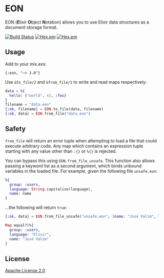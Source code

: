 # EON

EON (**E**lixir **O**bject **N**otation) allows you to use Elixir data structures as a document storage format.

[![Build Status](https://travis-ci.org/supernintendo/peon.svg?branch=master)](https://travis-ci.org/supernintendo/eon)
[![Hex.pm](https://img.shields.io/hexpm/v/eon.svg?style=flat)](https://hex.pm/packages/eon/3.0.0)
[![Hex.pm](https://img.shields.io/hexpm/dt/eon.svg?style=flat)](https://hex.pm/packages/eon/3.0.0)

## Usage

Add to your mix.exs:

`{:eon, "~> 3.0"}`

Use `&to_file/2` and `&from_file/1` to write and read maps respectively:

```elixir
data = %{
  hello: {"world", 42, :foo}
}
filename = "data.eon"
{:ok, filename} = EON.to_file(data, filename)
{:ok, data} = EON.from_file("data.eon")

```

## Safety

`from_file` will return an error tuple when attempting to load a file that could execute arbitrary code. Any map which contains an expression tuple starting with any value other than `:{}` or `%{}` is rejected.

You can bypass this using `EON.from_file_unsafe`. This function also allows passing a keyword list as a second argument, which binds unbound variables in the loaded file. For example, given the following file `unsafe.eon`:

```elixir
%{
  group: :users,
  language: String.capitalize(language),
  name: name
}
```

...the following will return `true`:

```elixir
{:ok, data} = EON.from_file_unsafe("unsafe.eon", [name: "José Valim", language: "elixir"])

Map.equal?(%{
  group: :users,
  language: "Elixir",
  name: "José Valim"
}
```

## License
[Apache License 2.0](LICENSE.md)
